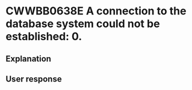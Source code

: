 # CWWBB0638E A connection to the database system could not be established: 0.

## Explanation

## User response